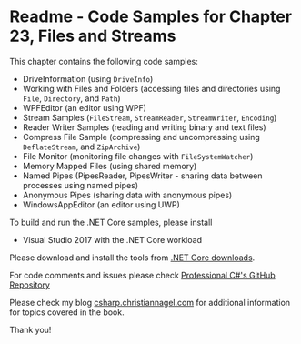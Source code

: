 # Readme - Code Samples for Chapter 23, Files and Streams

This chapter contains the following code samples:

* DriveInformation (using `DriveInfo`)
* Working with Files and Folders (accessing files and directories using `File`, `Directory`, and `Path`)
* WPFEditor (an editor using WPF)
* Stream Samples (`FileStream`, `StreamReader`, `StreamWriter`, `Encoding`)
* Reader Writer Samples (reading and writing binary and text files)
* Compress File Sample (compressing and uncompressing using `DeflateStream`, and `ZipArchive`)
* File Monitor (monitoring file changes with `FileSystemWatcher`)
* Memory Mapped Files (using shared memory)
* Named Pipes (PipesReader, PipesWriter - sharing data between processes using named pipes)
* Anonymous Pipes (sharing data with anonymous pipes)
* WindowsAppEditor (an editor using UWP)

To build and run the .NET Core samples, please install
* Visual Studio 2017 with the .NET Core workload

Please download and install the tools from [.NET Core downloads](https://www.microsoft.com/net/core).
 
For code comments and issues please check [Professional C#'s GitHub Repository](https://github.com/ProfessionalCSharp/ProfessionalCSharp6)

Please check my blog [csharp.christiannagel.com](https://csharp.christiannagel.com "csharp.christiannagel.com") for additional information for topics covered in the book.

Thank you!